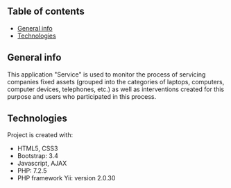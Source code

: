 ## Table of contents
* [General info](#general-info)
* [Technologies](#technologies)

## General info

This application "Service" is used to monitor the process of servicing companies fixed assets 
(grouped into the categories of laptops, computers, computer devices, telephones, etc.) as well
as interventions created for this purpose and users who participated in this process.
	
## Technologies
Project is created with:
* HTML5, CSS3
* Bootstrap: 3.4
* Javascript, AJAX
* PHP: 7.2.5
* PHP framework Yii: version 2.0.30


